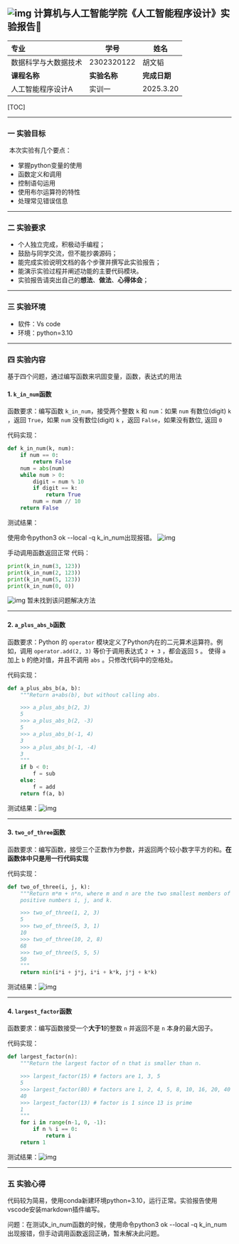 ## ![img](https://cnchen2000.oss-cn-shanghai.aliyuncs.com/img/logo.png)      计算机与人工智能学院《人工智能程序设计》实验报告📝

| 专业                 | 学号         | 姓名         |
| :------------------- | ------------ | ------------ |
| 数据科学与大数据技术 | 2302320122   | 胡文韬       |
| **课程名称**         | **实验名称** | **完成日期** |
| 人工智能程序设计A        | 实训一       | 2025.3.20    |



[TOC]

---



### 一 实验目标

​	本次实验有几个要点：

- 掌握python变量的使用
- 函数定义和调用
- 控制语句运用
- 使用布尔运算符的特性
- 处理常见错误信息

---



### 二 实验要求

- 个人独立完成，积极动手编程；
- 鼓励与同学交流，但不能抄袭源码；
- 能完成实验说明文档的各个步骤并撰写此实验报告；
- 能演示实验过程并阐述功能的主要代码模块。
- 实验报告请突出自己的**想法**、**做法**、**心得体会**；

---



### 三 实验环境

- 软件：Vs code
- 环境：python=3.10

---



### 四 实验内容 

基于四个问题，通过编写函数来巩固变量，函数，表达式的用法

#### 1. **`k_in_num`函数**

函数要求：编写函数 `k_in_num`，接受两个整数 `k` 和 `num`：如果 `num` 有数位(digit)  `k` ，返回 `True`，如果 `num` 没有数位(digit) `k` ，返回 `False`，如果没有数位, 返回 `0`

代码实现：

```python
def k_in_num(k, num):
    if num == 0:
        return False
    num = abs(num)
    while num > 0:
        digit = num % 10
        if digit == k:
            return True
        num = num // 10
    return False
```

测试结果：

使用命令python3 ok --local -q k_in_num出现报错。
![img](https://img.wjwj.top/2025/03/26/ac1218d4332b985be34654bac13d1bd2.jpeg)

手动调用函数返回正常
代码：

```python
print(k_in_num(3, 123)) 
print(k_in_num(2, 123)) 
print(k_in_num(5, 123)) 
print(k_in_num(0, 0)) 
```

![img](https://img.wjwj.top/2025/03/26/cbdafb24f089459864e41c0110695a4e.jpeg)
暂未找到该问题解决方法

---

#### 2. **`a_plus_abs_b`函数**

函数要求：Python 的 `operator` 模块定义了Python内在的二元算术运算符。例如，调用 `operator.add(2, 3)` 等价于调用表达式 `2 + 3` ，都会返回 `5` 。 使得 `a` 加上 `b` 的绝对值，并且不调用 `abs` 。只修改代码中的空格处。

代码实现：

```python
def a_plus_abs_b(a, b):
    """Return a+abs(b), but without calling abs.

    >>> a_plus_abs_b(2, 3)
    5
    >>> a_plus_abs_b(2, -3)
    5
    >>> a_plus_abs_b(-1, 4)
    3
    >>> a_plus_abs_b(-1, -4)
    3
    """
    if b < 0:
        f = sub
    else:
        f = add
    return f(a, b)
```

测试结果：![img](https://img.wjwj.top/2025/03/26/2a04f041c21f0b69e5a28ad67ebdab1b.jpeg)

---

#### 3. **`two_of_three`函数**

函数要求：编写函数，接受三个正数作为参数，并返回两个较小数字平方的和。**在函数体中只是用一行代码实现**

代码实现：

```python
def two_of_three(i, j, k):
    """Return m*m + n*n, where m and n are the two smallest members of the
    positive numbers i, j, and k.

    >>> two_of_three(1, 2, 3)
    5
    >>> two_of_three(5, 3, 1)
    10
    >>> two_of_three(10, 2, 8)
    68
    >>> two_of_three(5, 5, 5)
    50
    """
    return min(i*i + j*j, i*i + k*k, j*j + k*k)
```

测试结果：![img](https://img.wjwj.top/2025/03/26/37cde95e948fe9d2daae84f97559d004.jpeg)

---

#### 4. **`largest_factor`函数**

函数要求：编写函数接受一个**大于1**的整数 `n` 并返回不是 `n` 本身的最大因子。 

代码实现：

```python
def largest_factor(n):
    """Return the largest factor of n that is smaller than n.

    >>> largest_factor(15) # factors are 1, 3, 5
    5
    >>> largest_factor(80) # factors are 1, 2, 4, 5, 8, 10, 16, 20, 40
    40
    >>> largest_factor(13) # factor is 1 since 13 is prime
    1
    """
    for i in range(n-1, 0, -1):
        if n % i == 0:
            return i
    return 1 
```

测试结果：![img](https://img.wjwj.top/2025/03/26/30bd63c8895d4b3b7bf415637361c99d.jpeg)

---


### 五 实验心得

代码较为简易，使用conda新建环境python=3.10，运行正常。实验报告使用vscode安装markdown插件编写。

问题：在测试k_in_num函数的时候，使用命令python3 ok --local -q k_in_num出现报错，但手动调用函数返回正确，暂未解决此问题。



